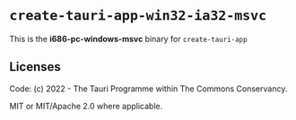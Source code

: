 # `create-tauri-app-win32-ia32-msvc`

This is the **i686-pc-windows-msvc** binary for `create-tauri-app`

## Licenses

Code: (c) 2022 - The Tauri Programme within The Commons Conservancy.

MIT or MIT/Apache 2.0 where applicable.
